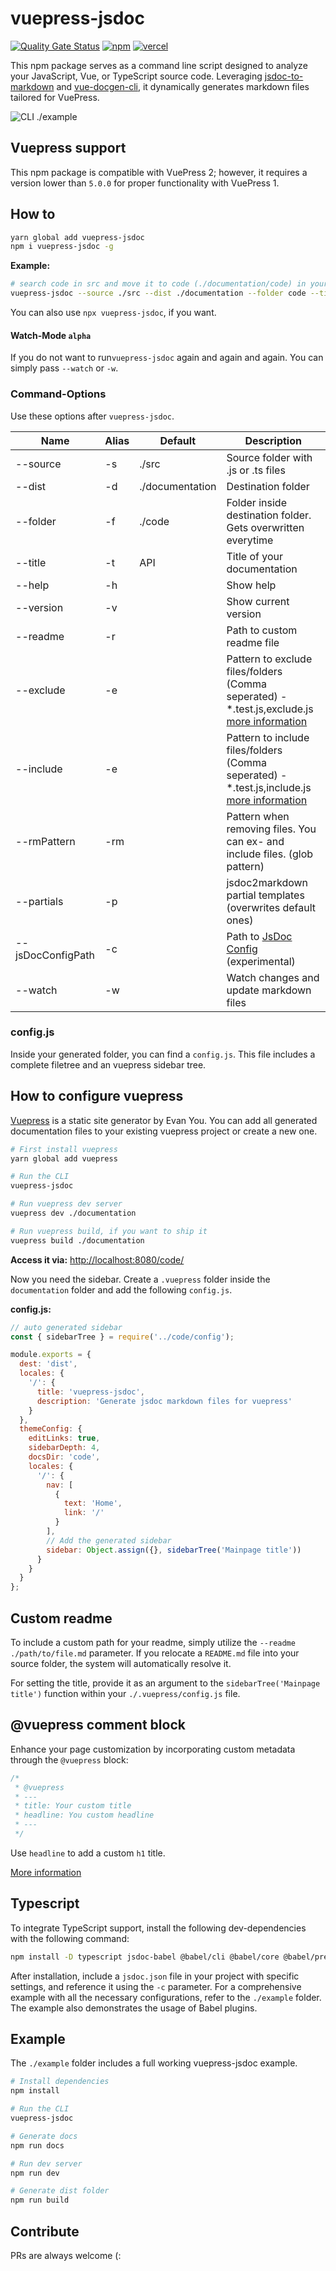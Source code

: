 # vuepress-jsdoc

[![Quality Gate Status](https://sonarcloud.io/api/project_badges/measure?project=ph1p_vuepress-jsdoc&metric=alert_status)](https://sonarcloud.io/dashboard?id=ph1p_vuepress-jsdoc)
[![npm](https://img.shields.io/npm/v/vuepress-jsdoc.svg)](https://www.npmjs.com/package/vuepress-jsdoc)
[![vercel](https://img.shields.io/badge/vercel-demo-black)](https://vuepress-jsdoc-example.vercel.app)

This npm package serves as a command line script designed to analyze your JavaScript, Vue, or TypeScript source code. Leveraging [jsdoc-to-markdown](https://github.com/jsdoc2md/jsdoc-to-markdown) and [vue-docgen-cli](https://github.com/vue-styleguidist/vue-styleguidist/tree/dev/packages/vue-docgen-cli), it dynamically generates markdown files tailored for VuePress.

![CLI ./example](https://user-images.githubusercontent.com/15351728/131877824-0124e47f-9080-4976-88d0-84ad04b64f24.gif)

## Vuepress support

This npm package is compatible with VuePress 2; however, it requires a version lower than `5.0.0` for proper functionality with VuePress 1.

## How to

```bash
yarn global add vuepress-jsdoc
npm i vuepress-jsdoc -g
```

**Example:**

```bash
# search code in src and move it to code (./documentation/code) in your vuepress folder (./documentation)
vuepress-jsdoc --source ./src --dist ./documentation --folder code --title API --exclude="**/*/*.test.js"
```

You can also use `npx vuepress-jsdoc`, if you want.

#### Watch-Mode `alpha`

If you do not want to run`vuepress-jsdoc` again and again and again.
You can simply pass `--watch` or `-w`.

### Command-Options

Use these options after `vuepress-jsdoc`.

| Name              | Alias | Default         | Description                                                                                                                                     |
| ----------------- | ----- | --------------- | ----------------------------------------------------------------------------------------------------------------------------------------------- |
| --source          | -s    | ./src           | Source folder with .js or .ts files                                                                                                             |
| --dist            | -d    | ./documentation | Destination folder                                                                                                                              |
| --folder          | -f    | ./code          | Folder inside destination folder. Gets overwritten everytime                                                                                    |
| --title           | -t    | API             | Title of your documentation                                                                                                                     |
| --help            | -h    |                 | Show help                                                                                                                                       |
| --version         | -v    |                 | Show current version                                                                                                                            |
| --readme          | -r    |                 | Path to custom readme file                                                                                                                      |
| --exclude         | -e    |                 | Pattern to exclude files/folders (Comma seperated) - \*.test.js,exclude.js [more information](https://github.com/micromatch/micromatch#ismatch) |
| --include         | -e    |                 | Pattern to include files/folders (Comma seperated) - \*.test.js,include.js [more information](https://github.com/micromatch/micromatch#ismatch) |
| --rmPattern       | -rm   |                 | Pattern when removing files. You can ex- and include files. (glob pattern)                                                                      |
| --partials        | -p    |                 | jsdoc2markdown partial templates (overwrites default ones)                                                                                      |
| --jsDocConfigPath | -c    |                 | Path to [JsDoc Config](http://usejsdoc.org/about-configuring-jsdoc.html) (experimental)                                                         |
| --watch           | -w    |                 | Watch changes and update markdown files                                                                                                         |

### config.js

Inside your generated folder, you can find a `config.js`.
This file includes a complete filetree and an vuepress sidebar tree.

## How to configure vuepress

[Vuepress](https://vuepress.vuejs.org/) is a static site generator by Evan You.
You can add all generated documentation files to your existing vuepress project or create a new one.

```bash
# First install vuepress
yarn global add vuepress

# Run the CLI
vuepress-jsdoc

# Run vuepress dev server
vuepress dev ./documentation

# Run vuepress build, if you want to ship it
vuepress build ./documentation
```

**Access it via:** [http://localhost:8080/code/](http://localhost:8080/code/)

Now you need the sidebar.
Create a `.vuepress` folder inside the `documentation` folder and add the following `config.js`.

**config.js:**

```javascript
// auto generated sidebar
const { sidebarTree } = require('../code/config');

module.exports = {
  dest: 'dist',
  locales: {
    '/': {
      title: 'vuepress-jsdoc',
      description: 'Generate jsdoc markdown files for vuepress'
    }
  },
  themeConfig: {
    editLinks: true,
    sidebarDepth: 4,
    docsDir: 'code',
    locales: {
      '/': {
        nav: [
          {
            text: 'Home',
            link: '/'
          }
        ],
        // Add the generated sidebar
        sidebar: Object.assign({}, sidebarTree('Mainpage title'))
      }
    }
  }
};
```

## Custom readme

To include a custom path for your readme, simply utilize the `--readme ./path/to/file.md` parameter. If you relocate a `README.md` file into your source folder, the system will automatically resolve it.

For setting the title, provide it as an argument to the `sidebarTree('Mainpage title')` function within your `./.vuepress/config.js` file.

## @vuepress comment block

Enhance your page customization by incorporating custom metadata through the `@vuepress` block:

```javascript
/*
 * @vuepress
 * ---
 * title: Your custom title
 * headline: You custom headline
 * ---
 */
```

Use `headline` to add a custom `h1` title.

[More information](https://vuepress.vuejs.org/guide/markdown.html#front-matter)

## Typescript

To integrate TypeScript support, install the following dev-dependencies with the following command:

```bash
npm install -D typescript jsdoc-babel @babel/cli @babel/core @babel/preset-env @babel/preset-typescript jsdoc-to-markdown
```

After installation, include a `jsdoc.json` file in your project with specific settings, and reference it using the `-c` parameter. For a comprehensive example with all the necessary configurations, refer to the `./example` folder. The example also demonstrates the usage of Babel plugins.

## Example

The `./example` folder includes a full working vuepress-jsdoc example.

```bash
# Install dependencies
npm install

# Run the CLI
vuepress-jsdoc

# Generate docs
npm run docs

# Run dev server
npm run dev

# Generate dist folder
npm run build
```

## Contribute

PRs are always welcome (:
